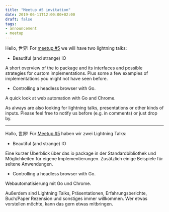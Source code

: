 ```yaml
---
title: "Meetup #5 invitation"
date: 2019-06-11T12:00:00+02:00
draft: false
tags:
- announcement
- meetup
---
```


Hello, 世界! For [meetup #5](https://www.meetup.com/Leipzig-Golang/events/262224151) we will
have two lightning talks:

* Beautiful (and strange) IO

A short overview of the io package and its interfaces and possible strategies
for custom implementations. Plus some a few examples of implementations you
might not have seen before.

* Controlling a headless browser with Go.

A quick look at web automation with Go and Chrome.

As always are also looking for lightning talks, presentations or other kinds of
inputs. Please feel free to notify us before (e.g. in comments) or just drop
by.

----

Hallo, 世界! Für [Meetup #5](https://www.meetup.com/Leipzig-Golang/events/262224151) haben wir zwei Lightning Talks:

* Beautiful (and strange) IO

Eine kurzer Überblick über das io package in der Standardbibliothek und
Möglichkeiten für eigene Implementierungen. Zusätzlich einige Beispiele für
seltene Anwendungen.

* Controlling a headless browser with Go.

Webautomatisierung mit Go und Chrome.

Außerdem sind Lightning Talks, Präsentationen, Erfahrungsberichte, Buch/Paper
Rezension und sonstiges immer willkommen. Wer etwas vorstellen möchte, kann das
gern etwas mitbringen.

